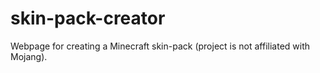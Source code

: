 # skin-pack-creator
Webpage for creating a Minecraft skin-pack (project is not affiliated with Mojang).
